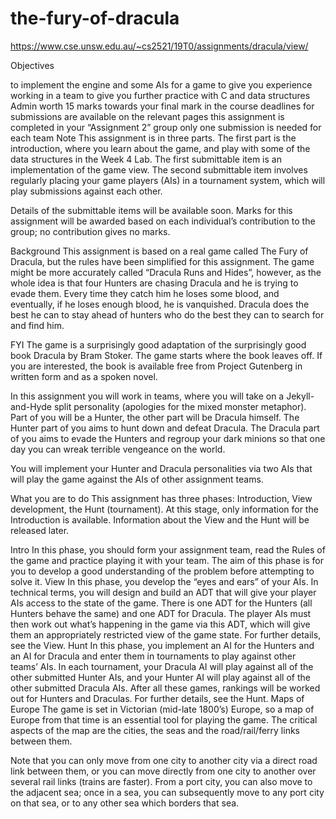 # the-fury-of-dracula
https://www.cse.unsw.edu.au/~cs2521/19T0/assignments/dracula/view/



Objectives

to implement the engine and some AIs for a game
to give you experience working in a team
to give you further practice with C and data structures
Admin
worth 15 marks towards your final mark in the course
deadlines for submissions are available on the relevant pages
this assignment is completed in your “Assignment 2” group
only one submission is needed for each team
Note
This assignment is in three parts. The first part is the introduction, where you learn about the game, and play with some of the data structures in the Week 4 Lab. The first submittable item is an implementation of the game view. The second submittable item involves regularly placing your game players (AIs) in a tournament system, which will play submissions against each other.

Details of the submittable items will be available soon. Marks for this assignment will be awarded based on each individual’s contribution to the group; no contribution gives no marks.

Background
This assignment is based on a real game called The Fury of Dracula, but the rules have been simplified for this assignment. The game might be more accurately called “Dracula Runs and Hides”, however, as the whole idea is that four Hunters are chasing Dracula and he is trying to evade them. Every time they catch him he loses some blood, and eventually, if he loses enough blood, he is vanquished. Dracula does the best he can to stay ahead of hunters who do the best they can to search for and find him.

FYI The game is a surprisingly good adaptation of the surprisingly good book Dracula by Bram Stoker. The game starts where the book leaves off. If you are interested, the book is available free from Project Gutenberg in written form and as a spoken novel.

In this assignment you will work in teams, where you will take on a Jekyll-and-Hyde split personality (apologies for the mixed monster metaphor). Part of you will be a Hunter, the other part will be Dracula himself. The Hunter part of you aims to hunt down and defeat Dracula. The Dracula part of you aims to evade the Hunters and regroup your dark minions so that one day you can wreak terrible vengeance on the world.

You will implement your Hunter and Dracula personalities via two AIs that will play the game against the AIs of other assignment teams.

What you are to do
This assignment has three phases: Introduction, View development, the Hunt (tournament). At this stage, only information for the Introduction is available. Information about the View and the Hunt will be released later.

Intro
In this phase, you should form your assignment team, read the Rules of the game and practice playing it with your team. The aim of this phase is for you to develop a good understanding of the problem before attempting to solve it.
View
In this phase, you develop the “eyes and ears” of your AIs. In technical terms, you will design and build an ADT that will give your player AIs access to the state of the game. There is one ADT for the Hunters (all Hunters behave the same) and one ADT for Dracula. The player AIs must then work out what’s happening in the game via this ADT, which will give them an appropriately restricted view of the game state. For further details, see the View.
Hunt
In this phase, you implement an AI for the Hunters and an AI for Dracula and enter them in tournaments to play against other teams’ AIs. In each tournament, your Dracula AI will play against all of the other submitted Hunter AIs, and your Hunter AI will play against all of the other submitted Dracula AIs. After all these games, rankings will be worked out for Hunters and Draculas. For further details, see the Hunt.
Maps of Europe
The game is set in Victorian (mid-late 1800’s) Europe, so a map of Europe from that time is an essential tool for playing the game. The critical aspects of the map are the cities, the seas and the road/rail/ferry links between them.

Note that you can only move from one city to another city via a direct road link between them, or you can move directly from one city to another over several rail links (trains are faster). From a port city, you can also move to the adjacent sea; once in a sea, you can subsequently move to any port city on that sea, or to any other sea which borders that sea.

